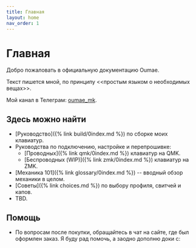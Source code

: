 ```yaml
---
title: Главная
layout: home
nav_order: 1
---
```


# Главная

Добро пожаловать в официальную документацию Oumae.

Текст пишется мной, по принципу <<простым языком о необходимых вещах>>.

Мой канал в Телеграм: [oumae_mk](https://t.me/+bHgaMW-ajFhkY2Fi).

## Здесь можно найти

- [Руководство]({% link build/0index.md %}) по сборке моих клавиатур.
- Руководства по подключению, настройке и перепрошивке:
    - [Проводных]({% link qmk/0index.md %}) клавиатур на QMK.
    - [Беспроводных (WIP)]({% link zmk/0index.md %}) клавиатур на ZMK.
- [Механика 101]({% link glossary/0index.md %}) -- вводный обзор механики в целом.
- [Советы]({% link choices.md %}) по выбору профиля, свитчей и капов.
- TBD.

## Помощь

- По вопросам после покупки, обращайтесь в чат на сайте, где был оформлен заказ. Я буду рад помочь, а заодно дополню доки с:


